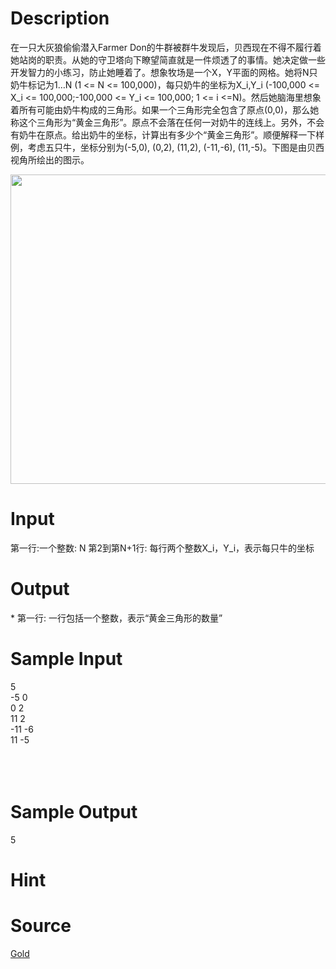 
# Description

<div class="content"><p>在一只大灰狼偷偷潜入Farmer Don的牛群被群牛发现后，贝西现在不得不履行着她站岗的职责。从她的守卫塔向下瞭望简直就是一件烦透了的事情。她决定做一些开发智力的小练习，防止她睡着了。想象牧场是一个X，Y平面的网格。她将N只奶牛标记为1…N (1 &lt;= N &lt;= 100,000)，每只奶牛的坐标为X_i,Y_i (-100,000 &lt;= X_i &lt;= 100,000;-100,000 &lt;= Y_i &lt;= 100,000; 1 &lt;= i &lt;=N)。然后她脑海里想象着所有可能由奶牛构成的三角形。如果一个三角形完全包含了原点(0,0)，那么她称这个三角形为“黄金三角形”。原点不会落在任何一对奶牛的连线上。另外，不会有奶牛在原点。给出奶牛的坐标，计算出有多少个“黄金三角形”。顺便解释一下样例，考虑五只牛，坐标分别为(-5,0), (0,2), (11,2), (-11,-6), (11,-5)。下图是由贝西视角所绘出的图示。 </p>
<p><img width="582" height="495" src="/source/bzoj/1914/img/aHR0cHM6Ly9seWRzeS5jb20vSnVkZ2VPbmxpbmUvdXBsb2FkLzIwMTYwMS8xOTE0XzFfanBnLmdpZg==.gif" alt=""/></p></div>

# Input

<div class="content"><p>第一行:一个整数: N 第2到第N+1行: 每行两个整数X_i，Y_i，表示每只牛的坐标</p></div>

# Output

<div class="content"><p>* 第一行: 一行包括一个整数，表示“黄金三角形的数量”</p></div>

# Sample Input

<div class="content"><span class="sampledata">5<br/>
-5 0<br/>
0 2<br/>
11 2<br/>
-11 -6<br/>
11 -5<br/>
<br/>
<br/>
<br/>
</span></div>

# Sample Output

<div class="content"><span class="sampledata">5</span></div>

# Hint

<div class="content"><p></p></div>

# Source

<div class="content"><p><a href="problemset.php?search=Gold">Gold</a></p></div>

